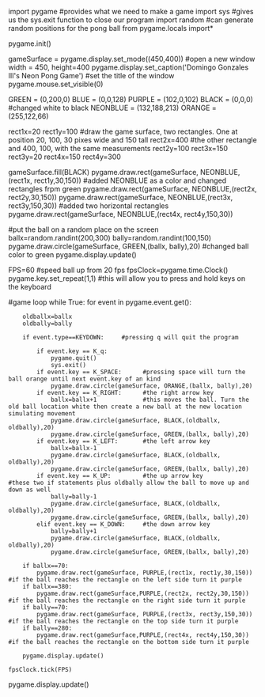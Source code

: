 import pygame        #provides what we need to make a game
import sys           #gives us the sys.exit function to close our program
import random        #can generate random positions for the pong ball
from pygame.locals import*

pygame.init()

gameSurface = pygame.display.set_mode((450,400))                    #open a new window width = 450, height=400
pygame.display.set_caption('Domingo Gonzales III\'s Neon Pong Game')     #set the title of the window
pygame.mouse.set_visible(0)

GREEN    = (0,200,0)
BLUE     = (0,0,128)
PURPLE   = (102,0,102)
BLACK    = (0,0,0)           #changed white to black
NEONBLUE = (132,188,213)
ORANGE   = (255,122,66)

rect1x=20
rect1y=100        #draw the game surface, two rectangles. One at position 20, 100, 30 pixes wide and 150 tall
rect2x=400        #the other rectangle and 400, 100, with the same measurements
rect2y=100
rect3x=150
rect3y=20
rect4x=150
rect4y=300

gameSurface.fill(BLACK)
pygame.draw.rect(gameSurface, NEONBLUE,(rect1x, rect1y,30,150)) #added NEONBLUE as a color and changed rectangles frpm green
pygame.draw.rect(gameSurface, NEONBLUE,(rect2x, rect2y,30,150))
pygame.draw.rect(gameSurface, NEONBLUE,(rect3x, rect3y,150,30)) #added two horizontal rectangles
pygame.draw.rect(gameSurface, NEONBLUE,(rect4x, rect4y,150,30))

#put the ball on a random place on the screen
ballx=random.randint(200,300)
bally=random.randint(100,150)
pygame.draw.circle(gameSurface, GREEN,(ballx, bally),20)        #changed ball color to green
pygame.display.update()

FPS=60                              #speed ball up from 20 fps
fpsClock=pygame.time.Clock()
pygame.key.set_repeat(1,1)          #this will allow you to press and hold keys on the keyboard

#game loop
while True:
    for event in pygame.event.get():

        oldballx=ballx
        oldbally=bally

        if event.type==KEYDOWN:     #pressing q will quit the program

            if event.key == K_q:
                pygame.quit()
                sys.exit()
            if event.key == K_SPACE:      #pressing space will turn the ball orange until next event.key of an kind
                pygame.draw.circle(gameSurface, ORANGE,(ballx, bally),20)
            if event.key == K_RIGHT:      #the right arrow key
                ballx=ballx+1             #this moves the ball. Turn the old ball location white then create a new ball at the new location simulating movement
                pygame.draw.circle(gameSurface, BLACK,(oldballx, oldbally),20) 
                pygame.draw.circle(gameSurface, GREEN,(ballx, bally),20)
            if event.key == K_LEFT:       #the left arrow key
                ballx=ballx-1
                pygame.draw.circle(gameSurface, BLACK,(oldballx, oldbally),20)
                pygame.draw.circle(gameSurface, GREEN,(ballx, bally),20)
            if event.key == K_UP:         #the up arrow key                   #these two if statements plus oldbally allow the ball to move up and down as well
                bally=bally-1
                pygame.draw.circle(gameSurface, BLACK,(oldballx, oldbally),20)
                pygame.draw.circle(gameSurface, GREEN,(ballx, bally),20)
            elif event.key == K_DOWN:     #the down arrow key
                bally=bally+1
                pygame.draw.circle(gameSurface, BLACK,(oldballx, oldbally),20)
                pygame.draw.circle(gameSurface, GREEN,(ballx, bally),20)

        if ballx==70:
            pygame.draw.rect(gameSurface, PURPLE,(rect1x, rect1y,30,150))   #if the ball reaches the rectangle on the left side turn it purple
        if ballx==380:
            pygame.draw.rect(gameSurface,PURPLE,(rect2x, rect2y,30,150))    #if the ball reaches the rectangle on the right side turn it purple
        if bally==70:
            pygame.draw.rect(gameSurface, PURPLE,(rect3x, rect3y,150,30))   #if the ball reaches the rectangle on the top side turn it purple
        if bally==280:
            pygame.draw.rect(gameSurface,PURPLE,(rect4x, rect4y,150,30))    #if the ball reaches the rectangle on the bottom side turn it purple
            
        pygame.display.update()       
    
    fpsClock.tick(FPS)     
            
pygame.display.update()

